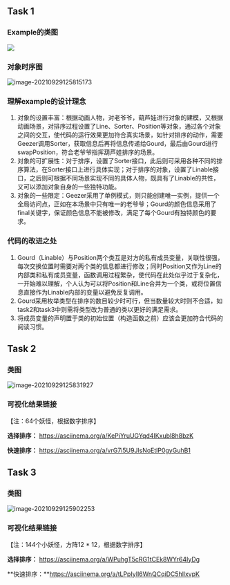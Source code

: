 ## Task 1

### **Example的类图**

![](http://www.plantuml.com/plantuml/png/jLJ1RjGm4BtdAtm4hT8FY2fKAYsb4kfMk-s2X53b9BEBXJU97BjGbXuGAaTEd3bpGY2EV4zL-0ic7ZjUA-J8NjRptiopP_BiWrPpfSr69eceDAWLBu0z4HNF9MmJXhy9Qq6VrgtGegxktSykQr4wOXqHVXd89PS6a47bv3f92idRjXDtoXSNh57Yacl0fKLIrZYHDcDUx_cBFjlaKXG-UMAbK9uYP3K6B3uV8guRX-bwePMeraZGeiSVAiMlGZvkEr8HUl577Ez7afWNxS2nRi8emznTcHixwtQ6ocpOKMrKkHrJcfrCCvlXuhEdipX-F9_66Ozcv_COE5x66OlZPt4yNKvF8iIktU6tQ2ijYclw29Ovl9hpwXLsibkZB3GOzB-CD_HSo7lDcm4O_3VwSLIsmlbAXlva3be7o27v0F4UxHqV3744y1RKY1t2L5AcNmBbPlJdf2d08rFOrafZoiB--TsvQk5Kyght8paLANW3XT7UBKDt3B_CcJy6rj0YZ9vsZMyysXdEc-WcX6U32aPTAMjUHcgslS6B4hKM9djeybp2_zWYUCWbil7N2Gjz6I4ywyo3Nm0FsZr7R99AMEcqlytPxSURFn--tltubT20MPe-O5rgTdlpy_VxppjmrAIdlH3RJqs3EVRwUD8_A_llzlOyy-tBtQVl2OaG4SiIVm1LQJRoBm00)

### 对象时序图

![image-20210929125815173](C:\Users\10513\AppData\Roaming\Typora\typora-user-images\image-20210929125815173.png)

### 理解example的设计理念

1. 对象的设置丰富：根据动画人物，对老爷爷，葫芦娃进行对象的建模，又根据动画场景，对排序过程设置了Line、Sorter、Position等对象，通过各个对象之间的交互，使代码的运行效果更加符合真实场景，如针对排序的动作，需要Geezer调用Sorter，获取信息后再将信息传递给Gourd，最后由Gourd进行swapPosition，符合老爷爷指挥葫芦娃排序的场景。
2. 对象的可扩展性：对于排序，设置了Sorter接口，此后则可采用各种不同的排序算法，在Sorter接口上进行具体实现；对于排序的对象，设置了Linable接口，之后则可根据不同场景实现不同的具体人物，既具有了Linable的共性，又可以添加对象自身的一些独特功能。
3. 对象的一些限定：Geezer采用了单例模式，则只能创建唯一实例，提供一个全局访问点，正如在本场景中只有唯一的老爷爷；Gourd的颜色信息采用了final关键字，保证颜色信息不能被修改，满足了每个Gourd有独特颜色的要求。

### **代码的改进之处**

1. Gourd（Linable）与Position两个类互是对方的私有成员变量，关联性很强，每次交换位置时需要对两个类的信息都进行修改；同时Position又作为Line的内部类和私有成员变量，函数调用过程繁杂，使代码在此处似乎过于复杂化，一开始难以理解，个人认为可以将Position和Line合并为一个类，或将位置信息直接作为Linable内部的变量以避免反复调用。
2. Gourd采用枚举类型在排序的数目较少时可行，但当数量较大时则不合适，如task2和task3中则需将类型改为普通的类以更好的满足需求。
3. 将成员变量的声明置于类的初始位置（构造函数之前）应该会更加符合代码的阅读习惯。

## Task 2

### 类图

![image-20210929125831927](C:\Users\10513\AppData\Roaming\Typora\typora-user-images\image-20210929125831927.png)

### 可视化结果链接

【注：64个妖怪，根据数字排序】

**选择排序：** https://asciinema.org/a/KePiYruUGYqd4IKxubl8h8bzK

**快速排序：**  https://asciinema.org/a/vrG7i5U9JlsNoEtlP0gyGuhB1

## Task 3

### 类图

![image-20210929125902253](C:\Users\10513\AppData\Roaming\Typora\typora-user-images\image-20210929125902253.png)

### 可视化结果链接

【注：144个小妖怪，方阵12 * 12，根据数字排序】

**选择排序：** https://asciinema.org/a/WPuhgT5cRG1tCEk8WYr64IyDg

**快速排序：**https://asciinema.org/a/tLPpIyIl6WnQCqiDC5hllxvpK
